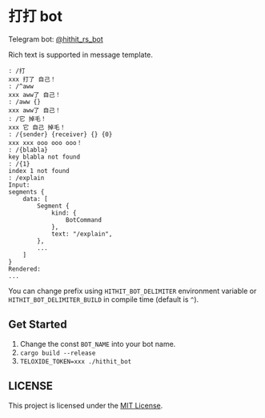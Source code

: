 # 打打 bot

Telegram bot: [@hithit_rs_bot](https://t.me/hithit_rs_bot)

Rich text is supported in message template.
```
: /打
xxx 打了 自己！
: /^aww
xxx aww了 自己！
: /aww {}
xxx aww了 自己！
: /它 掉毛！
xxx 它 自己 掉毛！
: /{sender} {receiver} {} {0}
xxx xxx ooo ooo ooo！
: /{blabla}
key blabla not found
: /{1}
index 1 not found
: /explain
Input:
segments {
    data: [
        Segment {
            kind: {
                BotCommand
            },
            text: "/explain",
        },
        ...
    ]
}
Rendered:
...
```

You can change prefix using `HITHIT_BOT_DELIMITER` environment variable or `HITHIT_BOT_DELIMITER_BUILD` in compile time (default is `^`).

## Get Started

1. Change the const `BOT_NAME` into your bot name.
2. `cargo build --release`
3. `TELOXIDE_TOKEN=xxx ./hithit_bot`

## LICENSE

This project is licensed under the [MIT License](LICENSE.md).